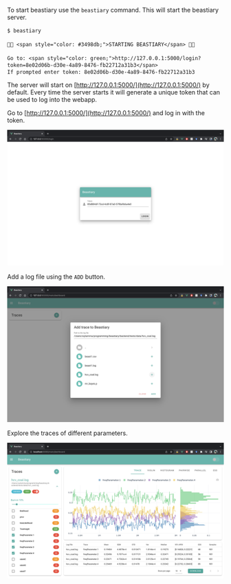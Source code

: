 To start beastiary use the `beastiary` command. This will start the beastiary server. 

<div class="termy">

```console
$ beastiary

🐙🐁 <span style="color: #3498db;">STARTING BEASTIARY</span> 🐁🐙

Go to: <span style="color: green;">http://127.0.0.1:5000/login?token=8e02d06b-d30e-4a89-8476-fb22712a31b3</span>
If prompted enter token: 8e02d06b-d30e-4a89-8476-fb22712a31b3
```

</div>

The server will start on [http://127.0.0.1:5000/](http://127.0.0.1:5000/) by default. Every time the server starts it will generate a unique token that can be used to log into the webapp. 

Go to [http://127.0.0.1:5000/](http://127.0.0.1:5000/) and log in with the token. 

![](../images/login_screen_shot.png)

Add a log file using the `ADD` button. 

![](../images/add_screen_shot.png)

Explore the traces of different parameters. 

![](../images/screen_shot.png)
